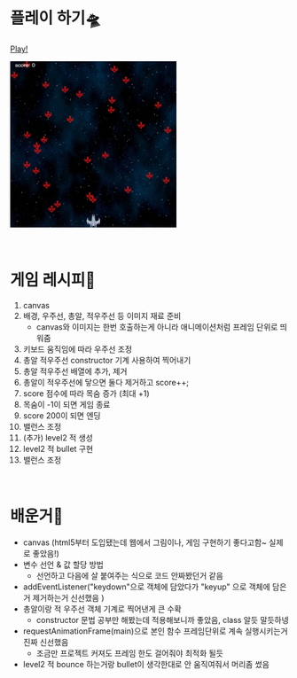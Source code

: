 # 플레이 하기🛸

[Play!](https://shooting-game-js-sand.vercel.app/)

<img src="images/썸네일.png" width="300px" height="300px"></img>

<br/>

# 게임 레시피🍦

1. canvas
2. 배경, 우주선, 총알, 적우주선 등 이미지 재료 준비
    - canvas와 이미지는 한번 호출하는게 아니라 애니메이션처럼 프레임 단위로 띄워줌
3. 키보드 움직임에 따라 우주선 조정
4. 총알 적우주선 constructor 기계 사용하여 찍어내기
5. 총알 적우주선 배열에 추가, 제거 
6. 총알이 적우주선에 닿으면 둘다 제거하고 score++;
7. score 점수에 따라 목숨 증가 (최대 +1)   
8. 목숨이 -1이 되면 게임 종료
9. score 200이 되면 엔딩
10. 밸런스 조정
11. (추가) level2 적 생성
12. level2 적 bullet 구현
13. 밸런스 조정


<br/>

# 배운거🐥
 - canvas (html5부터 도입됐는데 웹에서 그림이나, 게임 구현하기 좋다고함~ 실제로 좋았음!)
 - 변수 선언 & 값 할당 방법
    - 선언하고 다음에 살 붙여주는 식으로 코드 안짜봤던거 같음
 - addEventListener("keydown"으로 객체에 담았다가 "keyup" 으로 객체에 담은거 제거하는거 신선했음 ) 
 - 총알이랑 적 우주선 객체 기계로 찍어낸게 큰 수확 
    - constructor 문법 공부만 해봤는데 적용해보니까 좋았음, class 알듯 말듯하넹
 - requestAnimationFrame(main)으로 본인 함수 프레임단위로 계속 실행시키는거 진짜 신선했음 
    - 조금만 프로젝트 커져도 프레임 한도 걸어줘야 최적화 될듯 
 - level2 적 bounce 하는거랑 bullet이 생각한대로 안 움직여줘서 머리좀 썼음
  
